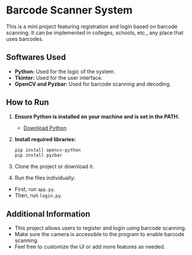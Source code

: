 # Barcode Scanner System

This is a mini project featuring registration and login based on barcode scanning. It can be implemented in colleges, schools, etc., any place that uses barcodes.

## Softwares Used

- **Python:** Used for the logic of the system.
- **Tkinter:** Used for the user interface.
- **OpenCV and Pyzbar:** Used for barcode scanning and decoding.

## How to Run

1. **Ensure Python is installed on your machine and is set in the PATH.**
   - [Download Python](https://www.python.org/downloads/)

2. **Install required libraries:**
   ```bash
   pip install opencv-python
   pip install pyzbar

3. Clone the project or download it.

4. Run the files individually:
- First, run `app.py`.
- Then, run `login.py`.

## Additional Information

- This project allows users to register and login using barcode scanning.
- Make sure the camera is accessible to the program to enable barcode scanning.
- Feel free to customize the UI or add more features as needed.
